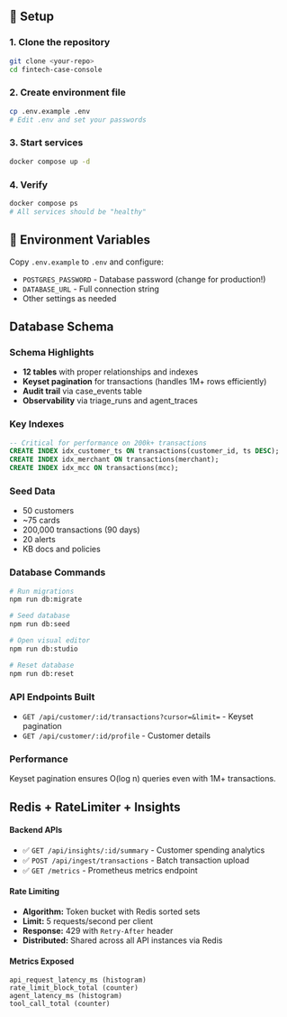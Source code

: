 ## 🚀 Setup

### 1. Clone the repository
```bash
git clone <your-repo>
cd fintech-case-console
```

### 2. Create environment file
```bash
cp .env.example .env
# Edit .env and set your passwords
```

### 3. Start services
```bash
docker compose up -d
```

### 4. Verify
```bash
docker compose ps
# All services should be "healthy"
```

## 🔑 Environment Variables

Copy `.env.example` to `.env` and configure:
- `POSTGRES_PASSWORD` - Database password (change for production!)
- `DATABASE_URL` - Full connection string
- Other settings as needed

## Database Schema

### Schema Highlights
- **12 tables** with proper relationships and indexes
- **Keyset pagination** for transactions (handles 1M+ rows efficiently)
- **Audit trail** via case_events table
- **Observability** via triage_runs and agent_traces

### Key Indexes
```sql
-- Critical for performance on 200k+ transactions
CREATE INDEX idx_customer_ts ON transactions(customer_id, ts DESC);
CREATE INDEX idx_merchant ON transactions(merchant);
CREATE INDEX idx_mcc ON transactions(mcc);
```

### Seed Data
- 50 customers
- ~75 cards
- 200,000 transactions (90 days)
- 20 alerts
- KB docs and policies

### Database Commands
```bash
# Run migrations
npm run db:migrate

# Seed database
npm run db:seed

# Open visual editor
npm run db:studio

# Reset database
npm run db:reset
```

### API Endpoints Built
- `GET /api/customer/:id/transactions?cursor=&limit=` - Keyset pagination
- `GET /api/customer/:id/profile` - Customer details

### Performance
Keyset pagination ensures O(log n) queries even with 1M+ transactions.

## Redis + RateLimiter + Insights

#### Backend APIs
- ✅ `GET /api/insights/:id/summary` - Customer spending analytics
- ✅ `POST /api/ingest/transactions` - Batch transaction upload
- ✅ `GET /metrics` - Prometheus metrics endpoint

#### Rate Limiting
- **Algorithm:** Token bucket with Redis sorted sets
- **Limit:** 5 requests/second per client
- **Response:** 429 with `Retry-After` header
- **Distributed:** Shared across all API instances via Redis

#### Metrics Exposed
````
api_request_latency_ms (histogram)
rate_limit_block_total (counter)
agent_latency_ms (histogram)
tool_call_total (counter)